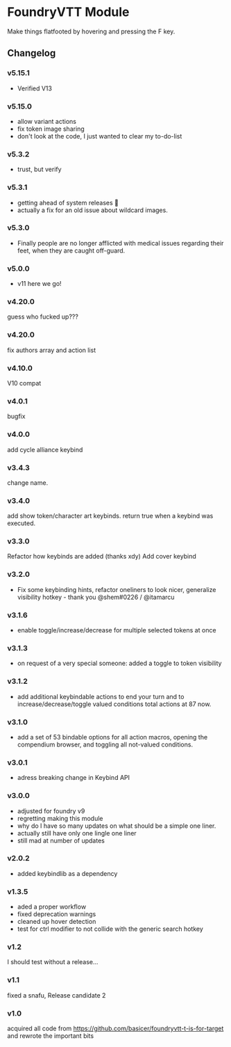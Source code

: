 # FoundryVTT Module

Make things flatfooted by hovering and pressing the F key.

## Changelog

### v5.15.1
- Verified V13

### v5.15.0

- allow variant actions
- fix token image sharing
- don't look at the code, I just wanted to clear my to-do-list

### v5.3.2

- trust, but verify

### v5.3.1

- getting ahead of system releases 🥳
- actually a fix for an old issue about wildcard images.

### v5.3.0

- Finally people are no longer afflicted with medical issues regarding their feet, when they are caught off-guard.

### v5.0.0

- v11 here we go!

### v4.20.0

guess who fucked up???

### v4.20.0

fix authors array and action list

### v4.10.0

V10 compat

### v4.0.1

bugfix

### v4.0.0

add cycle alliance keybind

### v3.4.3

change name.

### v3.4.0

add show token/character art keybinds. return true when a keybind was executed.

### v3.3.0

Refactor how keybinds are added (thanks xdy) Add cover keybind

### v3.2.0

- Fix some keybinding hints, refactor oneliners to look nicer, generalize visibility hotkey - thank you @shem#0226 /
  @itamarcu

### v3.1.6

- enable toggle/increase/decrease for multiple selected tokens at once

### v3.1.3

- on request of a very special someone: added a toggle to token visibility

### v3.1.2

- add additional keybindable actions to end your turn and to increase/decrease/toggle valued conditions total actions at
  87 now.

### v3.1.0

- add a set of 53 bindable options for all action macros, opening the compendium browser, and toggling all not-valued
  conditions.

### v3.0.1

- adress breaking change in Keybind API

### v3.0.0

- adjusted for foundry v9
- regretting making this module
- why do I have so many updates on what should be a simple one liner.
- actually still have only one lingle one liner
- still mad at number of updates

### v2.0.2

- added keybindlib as a dependency

### v1.3.5

- aded a proper workflow
- fixed deprecation warnings
- cleaned up hover detection
- test for ctrl modifier to not collide with the generic search hotkey

### v1.2

I should test without a release...

### v1.1

fixed a snafu, Release candidate 2

### v1.0

acquired all code from https://github.com/basicer/foundryvtt-t-is-for-target and rewrote the important bits
